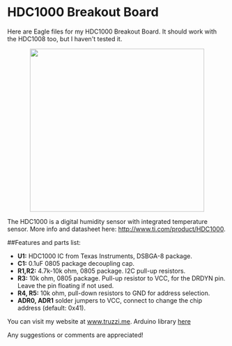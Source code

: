 HDC1000 Breakout Board
======================

Here are Eagle files for my HDC1000 Breakout Board. It should work with the HDC1008 too, but I haven't tested it.

<p align="center">
  <a href="image.png"><img src="https://github.com/ftruzzi/HDC1000_Breakout/blob/master/image.png" align="center" height="374"   width="400" ></a>
</p>

The HDC1000 is a digital humidity sensor with integrated temperature sensor. More info and datasheet here: http://www.ti.com/product/HDC1000.

##Features and parts list:

* **U1:** HDC1000 IC from Texas Instruments, DSBGA-8 package.
* **C1:** 0.1uF 0805 package decoupling cap.
* **R1,R2:** 4.7k-10k ohm, 0805 package. I2C pull-up resistors.
* **R3:** 10k ohm, 0805 package. Pull-up resistor to VCC, for the DRDYN pin. Leave the pin floating if not used.
* **R4, R5:** 10k ohm, pull-down resistors to GND for address selection.
* **ADR0, ADR1** solder jumpers to VCC, connect to change the chip address (default: 0x41).

You can visit my website at www.truzzi.me. Arduino library [here](https://github.com/ftruzzi/HDC1000-Arduino)

Any suggestions or comments are appreciated!
